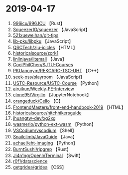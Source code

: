 # 2019-04-17

1. [996icu/996.ICU](https://github.com/996icu/996.ICU) 【Rust】
2. [SqueezerIO/squeezer](https://github.com/SqueezerIO/squeezer) 【JavaScript】
3. [521xueweihan/git-tips](https://github.com/521xueweihan/git-tips) 
4. [lib-pku/libpku](https://github.com/lib-pku/libpku) 【JavaScript】
5. [QSCTech/zju-icicles](https://github.com/QSCTech/zju-icicles) 【HTML】
6. [historicalsource/zork1](https://github.com/historicalsource/zork1) 
7. [linlinjava/litemall](https://github.com/linlinjava/litemall) 【Java】
8. [CoolPhilChen/SJTU-Courses](https://github.com/CoolPhilChen/SJTU-Courses) 
9. [PKUanonym/REKCARC-TSC-UHT](https://github.com/PKUanonym/REKCARC-TSC-UHT) 【C++】
10. [seek-oss/playroom](https://github.com/seek-oss/playroom) 【JavaScript】
11. [USTC-Resource/USTC-Course](https://github.com/USTC-Resource/USTC-Course) 【Python】
12. [airuikun/Weekly-FE-Interview](https://github.com/airuikun/Weekly-FE-Interview) 
13. [clone95/Virgilio](https://github.com/clone95/Virgilio) 【JupyterNotebook】
14. [orangeduck/Cello](https://github.com/orangeduck/Cello) 【C】
15. [FrontendMasters/front-end-handbook-2019](https://github.com/FrontendMasters/front-end-handbook-2019) 【HTML】
16. [historicalsource/hitchhikersguide](https://github.com/historicalsource/hitchhikersguide) 
17. [jhuangtw-dev/xg2xg](https://github.com/jhuangtw-dev/xg2xg) 
18. [wasmerio/python-ext-wasm](https://github.com/wasmerio/python-ext-wasm) 【Python】
19. [VSCodium/vscodium](https://github.com/VSCodium/vscodium) 【Shell】
20. [Snailclimb/JavaGuide](https://github.com/Snailclimb/JavaGuide) 【Java】
21. [achael/eht-imaging](https://github.com/achael/eht-imaging) 【Python】
22. [BurntSushi/ripgrep](https://github.com/BurntSushi/ripgrep) 【Rust】
23. [Ji4n1ng/OpenInTerminal](https://github.com/Ji4n1ng/OpenInTerminal) 【Swift】
24. [r0f1/datascience](https://github.com/r0f1/datascience) 
25. [getgridea/gridea](https://github.com/getgridea/gridea) 【CSS】

